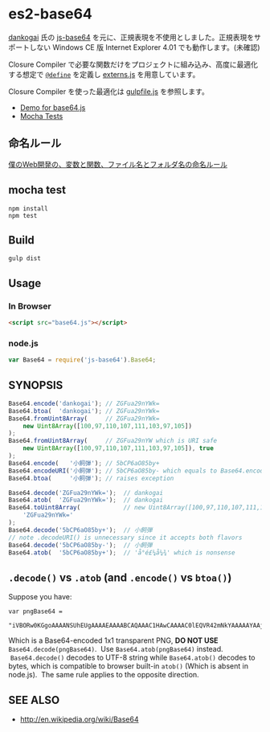 <!-- [![build status](https://secure.travis-ci.org/dankogai/js-base64.png)](http://travis-ci.org/dankogai/js-base64) -->

# es2-base64

[dankogai](https://github.com/dankogai) 氏の [js-base64](https://github.com/dankogai/js-base64) を元に、正規表現を不使用としました。正規表現をサポートしない Windows CE 版 Internet Explorer 4.01 でも動作します。(未確認)

Closure Compiler で必要な関数だけをプロジェクトに組み込み、高度に最適化する想定で [`@define`](./src/js/base64.js) を定義し [externs.js](./src/js-externs/externs.js) を用意しています。

Closure Compiler を使った最適化は [gulpfile.js](./gulpfile.js) を参照します。

* [Demo for base64.js](https://ECMAScript2.github.io/es2-base64/test/demo.html)
* [Mocha Tests](https://ECMAScript2.github.io/es2-base64/test/index.html)

## 命名ルール

[僕のWeb開発の、変数と関数、ファイル名とフォルダ名の命名ルール](https://outcloud.blogspot.com/2021/08/naming-rules.html)

## mocha test

```
npm install
npm test
```

## Build

```
gulp dist
```

## Usage

### In Browser

```html
<script src="base64.js"></script>
```

### node.js

```javascript
var Base64 = require('js-base64').Base64;
```

<!--
## es6+

```javascript
import { Base64 } from 'js-base64';
```
--->

## SYNOPSIS

```javascript
Base64.encode('dankogai'); // ZGFua29nYWk=
Base64.btoa(  'dankogai'); // ZGFua29nYWk=
Base64.fromUint8Array(     // ZGFua29nYWk=
    new Uint8Array([100,97,110,107,111,103,97,105])
);
Base64.fromUint8Array(     // ZGFua29nYW which is URI safe
    new Uint8Array([100,97,110,107,111,103,97,105]), true
);
Base64.encode(   '小飼弾'); // 5bCP6aO85by+
Base64.encodeURI('小飼弾'); // 5bCP6aO85by- which equals to Base64.encode('小飼弾', true)
Base64.btoa(     '小飼弾'); // raises exception 
```

```javascript
Base64.decode('ZGFua29nYWk=');  // dankogai
Base64.atob(  'ZGFua29nYWk=');  // dankogai
Base64.toUint8Array(            // new Uint8Array([100,97,110,107,111,103,97,105])
    'ZGFua29nYWk='
);
Base64.decode('5bCP6aO85by+');  // 小飼弾
// note .decodeURI() is unnecessary since it accepts both flavors
Base64.decode('5bCP6aO85by-');  // 小飼弾
Base64.atob(  '5bCP6aO85by+');  // 'å°é£¼å¼¾' which is nonsense
```

## `.decode()` vs `.atob` (and `.encode()` vs `btoa()`)

Suppose you have:

```
var pngBase64 = 
  "iVBORw0KGgoAAAANSUhEUgAAAAEAAAABCAQAAAC1HAwCAAAAC0lEQVR42mNkYAAAAAYAAjCB0C8AAAAASUVORK5CYII=";
```

Which is a Base64-encoded 1x1 transparent PNG, **DO NOT USE** `Base64.decode(pngBase64)`.  Use `Base64.atob(pngBase64)` instead.  `Base64.decode()` decodes to UTF-8 string while `Base64.atob()` decodes to bytes, which is compatible to browser built-in `atob()` (Which is absent in node.js).  The same rule applies to the opposite direction.


## SEE ALSO

+ http://en.wikipedia.org/wiki/Base64
